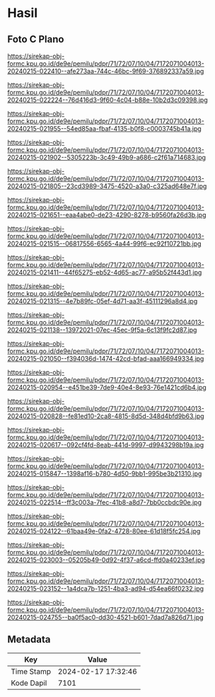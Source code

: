 # Hasil

## Foto C Plano

https://sirekap-obj-formc.kpu.go.id/de9e/pemilu/pdpr/71/72/07/10/04/7172071004013-20240215-022410--afe273aa-744c-46bc-9f69-376892337a59.jpg

https://sirekap-obj-formc.kpu.go.id/de9e/pemilu/pdpr/71/72/07/10/04/7172071004013-20240215-022224--76d416d3-9f60-4c04-b88e-10b2d3c09398.jpg

https://sirekap-obj-formc.kpu.go.id/de9e/pemilu/pdpr/71/72/07/10/04/7172071004013-20240215-021955--54ed85aa-fbaf-4135-b0f8-c0003745b41a.jpg

https://sirekap-obj-formc.kpu.go.id/de9e/pemilu/pdpr/71/72/07/10/04/7172071004013-20240215-021902--5305223b-3c49-49b9-a686-c2f61a714683.jpg

https://sirekap-obj-formc.kpu.go.id/de9e/pemilu/pdpr/71/72/07/10/04/7172071004013-20240215-021805--23cd3989-3475-4520-a3a0-c325ad648e7f.jpg

https://sirekap-obj-formc.kpu.go.id/de9e/pemilu/pdpr/71/72/07/10/04/7172071004013-20240215-021651--eaa4abe0-de23-4290-8278-b9560fa26d3b.jpg

https://sirekap-obj-formc.kpu.go.id/de9e/pemilu/pdpr/71/72/07/10/04/7172071004013-20240215-021515--06817556-6565-4a44-99f6-ec92f10721bb.jpg

https://sirekap-obj-formc.kpu.go.id/de9e/pemilu/pdpr/71/72/07/10/04/7172071004013-20240215-021411--44f65275-eb52-4d65-ac77-a95b52f443d1.jpg

https://sirekap-obj-formc.kpu.go.id/de9e/pemilu/pdpr/71/72/07/10/04/7172071004013-20240215-021315--4e7b89fc-05ef-4d71-aa3f-45111296a8d4.jpg

https://sirekap-obj-formc.kpu.go.id/de9e/pemilu/pdpr/71/72/07/10/04/7172071004013-20240215-021138--13972021-07ec-45ec-9f5a-6c13f9fc2d87.jpg

https://sirekap-obj-formc.kpu.go.id/de9e/pemilu/pdpr/71/72/07/10/04/7172071004013-20240215-021050--f394036d-1474-42cd-bfad-aaa166949334.jpg

https://sirekap-obj-formc.kpu.go.id/de9e/pemilu/pdpr/71/72/07/10/04/7172071004013-20240215-020954--e451be39-7de9-40e4-8e93-76e1421cd6b4.jpg

https://sirekap-obj-formc.kpu.go.id/de9e/pemilu/pdpr/71/72/07/10/04/7172071004013-20240215-020828--fe81ed10-2ca8-4815-8d5d-348d4bfd9b63.jpg

https://sirekap-obj-formc.kpu.go.id/de9e/pemilu/pdpr/71/72/07/10/04/7172071004013-20240215-020617--092cf4fd-8eab-441d-9997-d9943298b19a.jpg

https://sirekap-obj-formc.kpu.go.id/de9e/pemilu/pdpr/71/72/07/10/04/7172071004013-20240215-015847--1398af16-b780-4d50-9bb1-995be3b21310.jpg

https://sirekap-obj-formc.kpu.go.id/de9e/pemilu/pdpr/71/72/07/10/04/7172071004013-20240215-022514--ff3c003a-7fec-41b8-a8d7-7bb0ccbdc90e.jpg

https://sirekap-obj-formc.kpu.go.id/de9e/pemilu/pdpr/71/72/07/10/04/7172071004013-20240215-024122--61baa49e-0fa2-4728-80ee-61d18f5fc254.jpg

https://sirekap-obj-formc.kpu.go.id/de9e/pemilu/pdpr/71/72/07/10/04/7172071004013-20240215-023003--05205b49-0d92-4f37-a6cd-ffd0a40233ef.jpg

https://sirekap-obj-formc.kpu.go.id/de9e/pemilu/pdpr/71/72/07/10/04/7172071004013-20240215-023152--1a4dca7b-1251-4ba3-ad94-d54ea66f0232.jpg

https://sirekap-obj-formc.kpu.go.id/de9e/pemilu/pdpr/71/72/07/10/04/7172071004013-20240215-024755--ba0f5ac0-dd30-4521-b601-7dad7a826d71.jpg


## Metadata

| Key        | Value               |
| ---------- | ------------------- |
| Time Stamp | 2024-02-17 17:32:46 |
| Kode Dapil | 7101                |



